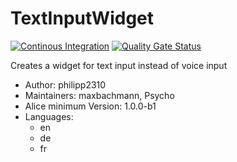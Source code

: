# TextInputWidget

[![Continous Integration](https://gitlab.com/project-alice-assistant/skills/skill_TextInputWidget/badges/master/pipeline.svg)](https://gitlab.com/project-alice-assistant/skills/skill_TextInputWidget/pipelines/latest)
[![Quality Gate Status](https://sonarcloud.io/api/project_badges/measure?project=project-alice-assistant_skill_TextInputWidget&metric=alert_status)](https://sonarcloud.io/dashboard?id=project-alice-assistant_skill_TextInputWidget)

Creates a widget for text input instead of voice input

- Author: philipp2310
- Maintainers: maxbachmann, Psycho
- Alice minimum Version: 1.0.0-b1
- Languages:
  - en
  - de
  - fr

